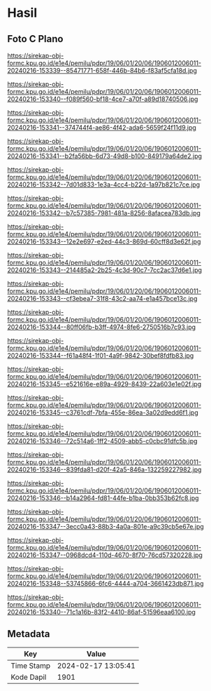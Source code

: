 # Hasil

## Foto C Plano

https://sirekap-obj-formc.kpu.go.id/e1e4/pemilu/pdpr/19/06/01/20/06/1906012006011-20240216-153339--85471771-658f-446b-84b6-f83af5cfa18d.jpg

https://sirekap-obj-formc.kpu.go.id/e1e4/pemilu/pdpr/19/06/01/20/06/1906012006011-20240216-153340--f089f560-bf18-4ce7-a70f-a89d18740506.jpg

https://sirekap-obj-formc.kpu.go.id/e1e4/pemilu/pdpr/19/06/01/20/06/1906012006011-20240216-153341--374744f4-ae86-4f42-ada6-5659f24f11d9.jpg

https://sirekap-obj-formc.kpu.go.id/e1e4/pemilu/pdpr/19/06/01/20/06/1906012006011-20240216-153341--b2fa56bb-6d73-49d8-b100-849179a64de2.jpg

https://sirekap-obj-formc.kpu.go.id/e1e4/pemilu/pdpr/19/06/01/20/06/1906012006011-20240216-153342--7d01d833-1e3a-4cc4-b22d-1a97b821c7ce.jpg

https://sirekap-obj-formc.kpu.go.id/e1e4/pemilu/pdpr/19/06/01/20/06/1906012006011-20240216-153342--b7c57385-7981-481a-8256-8afacea783db.jpg

https://sirekap-obj-formc.kpu.go.id/e1e4/pemilu/pdpr/19/06/01/20/06/1906012006011-20240216-153343--12e2e697-e2ed-44c3-869d-60cff8d3e62f.jpg

https://sirekap-obj-formc.kpu.go.id/e1e4/pemilu/pdpr/19/06/01/20/06/1906012006011-20240216-153343--214485a2-2b25-4c3d-90c7-7cc2ac37d6e1.jpg

https://sirekap-obj-formc.kpu.go.id/e1e4/pemilu/pdpr/19/06/01/20/06/1906012006011-20240216-153343--cf3ebea7-31f8-43c2-aa74-e1a457bce13c.jpg

https://sirekap-obj-formc.kpu.go.id/e1e4/pemilu/pdpr/19/06/01/20/06/1906012006011-20240216-153344--80ff06fb-b3ff-4974-8fe6-2750516b7c93.jpg

https://sirekap-obj-formc.kpu.go.id/e1e4/pemilu/pdpr/19/06/01/20/06/1906012006011-20240216-153344--f61a48f4-1f01-4a9f-9842-30bef8fdfb83.jpg

https://sirekap-obj-formc.kpu.go.id/e1e4/pemilu/pdpr/19/06/01/20/06/1906012006011-20240216-153345--e521616e-e89a-4929-8439-22a603e1e02f.jpg

https://sirekap-obj-formc.kpu.go.id/e1e4/pemilu/pdpr/19/06/01/20/06/1906012006011-20240216-153345--c3761cdf-7bfa-455e-86ea-3a02d9edd6f1.jpg

https://sirekap-obj-formc.kpu.go.id/e1e4/pemilu/pdpr/19/06/01/20/06/1906012006011-20240216-153346--72c514a6-1ff2-4509-abb5-c0cbc91dfc5b.jpg

https://sirekap-obj-formc.kpu.go.id/e1e4/pemilu/pdpr/19/06/01/20/06/1906012006011-20240216-153346--839fda81-d20f-42a5-846a-132259227982.jpg

https://sirekap-obj-formc.kpu.go.id/e1e4/pemilu/pdpr/19/06/01/20/06/1906012006011-20240216-153346--b14a2964-fd81-44fe-b1ba-0bb353b62fc8.jpg

https://sirekap-obj-formc.kpu.go.id/e1e4/pemilu/pdpr/19/06/01/20/06/1906012006011-20240216-153347--3ecc0a43-88b3-4a0a-801e-a9c39cb5e67e.jpg

https://sirekap-obj-formc.kpu.go.id/e1e4/pemilu/pdpr/19/06/01/20/06/1906012006011-20240216-153347--0968dcd4-110d-4670-8f70-76cd57320228.jpg

https://sirekap-obj-formc.kpu.go.id/e1e4/pemilu/pdpr/19/06/01/20/06/1906012006011-20240216-153348--53745866-6fc6-4444-a704-3661423db871.jpg

https://sirekap-obj-formc.kpu.go.id/e1e4/pemilu/pdpr/19/06/01/20/06/1906012006011-20240216-153340--71c1a16b-83f2-4410-86af-51596eaa6100.jpg


## Metadata

| Key        | Value               |
| ---------- | ------------------- |
| Time Stamp | 2024-02-17 13:05:41 |
| Kode Dapil | 1901                |



